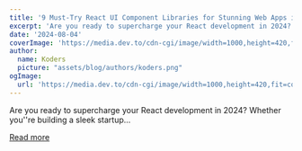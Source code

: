 ```yaml
---
title: '9 Must-Try React UI Component Libraries for Stunning Web Apps in 2024'
excerpt: 'Are you ready to supercharge your React development in 2024? Whether you''re building a sleek startup...'
date: '2024-08-04'
coverImage: 'https://media.dev.to/cdn-cgi/image/width=1000,height=420,fit=cover,gravity=auto,format=auto/https%3A%2F%2Fdev-to-uploads.s3.amazonaws.com%2Fuploads%2Farticles%2F5hv8axjpny1i5ou6yiit.jpg'
author:
  name: Koders
  picture: "assets/blog/authors/koders.png"
ogImage:
  url: 'https://media.dev.to/cdn-cgi/image/width=1000,height=420,fit=cover,gravity=auto,format=auto/https%3A%2F%2Fdev-to-uploads.s3.amazonaws.com%2Fuploads%2Farticles%2F5hv8axjpny1i5ou6yiit.jpg'
---
```


Are you ready to supercharge your React development in 2024? Whether you''re building a sleek startup...

[Read more](https://dev.to/vyan/9-must-try-react-ui-component-libraries-for-stunning-web-apps-in-2024-p7j)

